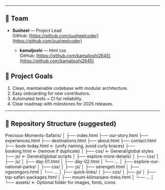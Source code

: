 
---
## 👥 Team
- **Susheel** — Project Lead   
  GitHub: [https://github.com/susheelcoder](https://github.com/susheelcoder)


  - **kamaljoshi** — html css  
  GitHub: [https://github.com/kamaljoshi2645](https://github.com/kamaljoshi2645)

<!-- - **Shivam** — Developer  
  GitHub: [https://github.com/Shivam-pal-88102](https://github.com/Shivam-pal-88102) -->

<!-- - **vijay dhanik** — HTML and CSS  
  GitHub: [https://github.com/vijaydhanik](https://github.com/vijaydhanik) -->

<!-- - **Karan Bisht** — Full-Stack developer
  GitHub: [https://github.com/Karanbisht40](https://github.com/Karanbisht40) -->
  
<!-- - **Kartik Singh** — HTML5, CSS  
  GitHub: [https://github.com/kartiksingh3129-bit](https://github.com/kartiksingh3129-bit) -->



## 🧭 Project Goals
1. Clean, maintainable codebase with modular architecture.  
2. Easy onboarding for new contributors.  
3. Automated tests + CI for reliability.  
4. Clear roadmap with milestones for 2025 releases.

---
## 📁 Repository Structure (suggested)

Precious-Moments-Safaris/
│
├── index.html
├── our-story.html
├── experiences.html
├── destinations.html
├── about.html
├── contact.html
├── book-today.html         ← (unify naming, avoid curly braces)
├── booking.html            ← (remove if duplicate)
│
├── css/                    ← General/global styles
├── js/                     ← General/global scripts
│
├── explore-more-details/
│   ├── css/
│   ├── js/
│   ├── day-01.html
│   ├── day-02.html
│   └── ...
│
├── explore-our-national-parks/
│   ├── css/
│   ├── js/
│   ├── serengeti.html
│   ├── ngorongoro.html
│   └── ...
│
├── quick-links/
│   ├── css/
│   ├── js/
│   ├── top-safari-packages.html
│   ├── mount-kilimanjaro-treks.html
│   └── ...
│
└── assets/                 ← Optional folder for images, fonts, icons
